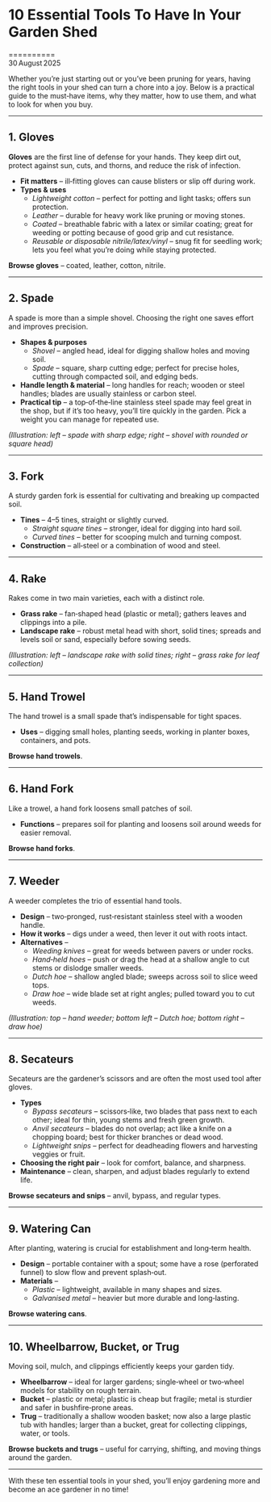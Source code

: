 # 10 Essential Tools To Have In Your Garden Shed

==========  
30 August 2025  

Whether you’re just starting out or you’ve been pruning for years, having the right tools in your shed can turn a chore into a joy. Below is a practical guide to the must‑have items, why they matter, how to use them, and what to look for when you buy.

---

## 1. Gloves  
**Gloves** are the first line of defense for your hands. They keep dirt out, protect against sun, cuts, and thorns, and reduce the risk of infection.

- **Fit matters** – ill‑fitting gloves can cause blisters or slip off during work.  
- **Types & uses**  
  - *Lightweight cotton* – perfect for potting and light tasks; offers sun protection.  
  - *Leather* – durable for heavy work like pruning or moving stones.  
  - *Coated* – breathable fabric with a latex or similar coating; great for weeding or potting because of good grip and cut resistance.  
  - *Reusable or disposable nitrile/latex/vinyl* – snug fit for seedling work; lets you feel what you’re doing while staying protected.  

**Browse gloves** – coated, leather, cotton, nitrile.

---

## 2. Spade  
A spade is more than a simple shovel. Choosing the right one saves effort and improves precision.

- **Shapes & purposes**  
  - *Shovel* – angled head, ideal for digging shallow holes and moving soil.  
  - *Spade* – square, sharp cutting edge; perfect for precise holes, cutting through compacted soil, and edging beds.  
- **Handle length & material** – long handles for reach; wooden or steel handles; blades are usually stainless or carbon steel.  
- **Practical tip** – a top‑of‑the‑line stainless steel spade may feel great in the shop, but if it’s too heavy, you’ll tire quickly in the garden. Pick a weight you can manage for repeated use.

*(Illustration: left – spade with sharp edge; right – shovel with rounded or square head)*

---

## 3. Fork  
A sturdy garden fork is essential for cultivating and breaking up compacted soil.

- **Tines** – 4–5 tines, straight or slightly curved.  
  - *Straight square tines* – stronger, ideal for digging into hard soil.  
  - *Curved tines* – better for scooping mulch and turning compost.  
- **Construction** – all‑steel or a combination of wood and steel.

---

## 4. Rake  
Rakes come in two main varieties, each with a distinct role.

- **Grass rake** – fan‑shaped head (plastic or metal); gathers leaves and clippings into a pile.  
- **Landscape rake** – robust metal head with short, solid tines; spreads and levels soil or sand, especially before sowing seeds.

*(Illustration: left – landscape rake with solid tines; right – grass rake for leaf collection)*

---

## 5. Hand Trowel  
The hand trowel is a small spade that’s indispensable for tight spaces.

- **Uses** – digging small holes, planting seeds, working in planter boxes, containers, and pots.  

**Browse hand trowels**.

---

## 6. Hand Fork  
Like a trowel, a hand fork loosens small patches of soil.

- **Functions** – prepares soil for planting and loosens soil around weeds for easier removal.

**Browse hand forks**.

---

## 7. Weeder  
A weeder completes the trio of essential hand tools.

- **Design** – two‑pronged, rust‑resistant stainless steel with a wooden handle.  
- **How it works** – digs under a weed, then lever it out with roots intact.  
- **Alternatives** –  
  - *Weeding knives* – great for weeds between pavers or under rocks.  
  - *Hand‑held hoes* – push or drag the head at a shallow angle to cut stems or dislodge smaller weeds.  
  - *Dutch hoe* – shallow angled blade; sweeps across soil to slice weed tops.  
  - *Draw hoe* – wide blade set at right angles; pulled toward you to cut weeds.  

*(Illustration: top – hand weeder; bottom left – Dutch hoe; bottom right – draw hoe)*

---

## 8. Secateurs  
Secateurs are the gardener’s scissors and are often the most used tool after gloves.

- **Types**  
  - *Bypass secateurs* – scissors‑like, two blades that pass next to each other; ideal for thin, young stems and fresh green growth.  
  - *Anvil secateurs* – blades do not overlap; act like a knife on a chopping board; best for thicker branches or dead wood.  
  - *Lightweight snips* – perfect for deadheading flowers and harvesting veggies or fruit.  
- **Choosing the right pair** – look for comfort, balance, and sharpness.  
- **Maintenance** – clean, sharpen, and adjust blades regularly to extend life.

**Browse secateurs and snips** – anvil, bypass, and regular types.

---

## 9. Watering Can  
After planting, watering is crucial for establishment and long‑term health.

- **Design** – portable container with a spout; some have a rose (perforated funnel) to slow flow and prevent splash‑out.  
- **Materials** –  
  - *Plastic* – lightweight, available in many shapes and sizes.  
  - *Galvanised metal* – heavier but more durable and long‑lasting.  

**Browse watering cans**.

---

## 10. Wheelbarrow, Bucket, or Trug  
Moving soil, mulch, and clippings efficiently keeps your garden tidy.

- **Wheelbarrow** – ideal for larger gardens; single‑wheel or two‑wheel models for stability on rough terrain.  
- **Bucket** – plastic or metal; plastic is cheap but fragile; metal is sturdier and safer in bushfire‑prone areas.  
- **Trug** – traditionally a shallow wooden basket; now also a large plastic tub with handles; larger than a bucket, great for collecting clippings, water, or tools.

**Browse buckets and trugs** – useful for carrying, shifting, and moving things around the garden.

---

With these ten essential tools in your shed, you’ll enjoy gardening more and become an ace gardener in no time!